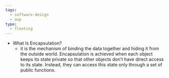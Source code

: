 ```yaml
---
tags:
  - software-design
  - oop
type:
  - fleeting
---
```


- What Is Encapsulation?
	- it is the mechanism of binding the data together and hiding it from the outside world. Encapsulation is achieved when each object keeps its state private so that other objects don’t have direct access to its state. Instead, they can access this state only through a set of public functions.
